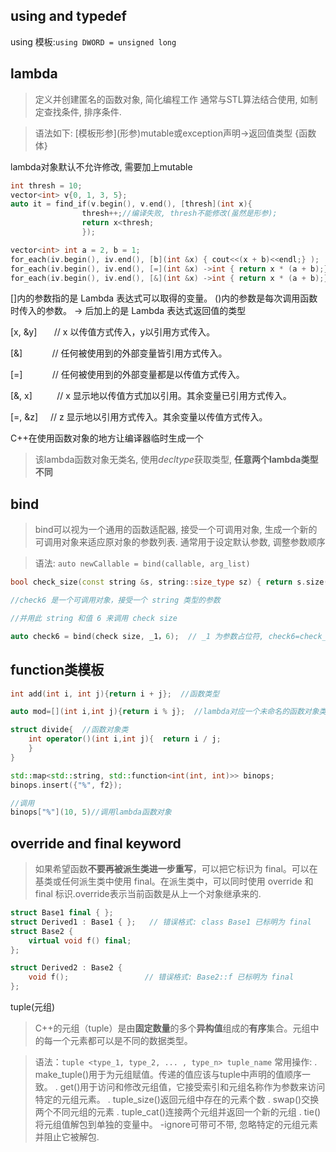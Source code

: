 ## using and typedef
using 模板:`using DWORD = unsigned long`
## lambda
> 定义并创建匿名的函数对象, 简化编程工作
通常与STL算法结合使用, 如制定查找条件, 排序条件.

> 语法如下: \[模板形参\](形参)mutable或exception声明->返回值类型 {函数体}

lambda对象默认不允许修改, 需要加上mutable
```cpp
int thresh = 10;
vector<int> v{0, 1, 3, 5};
auto it = find_if(v.begin(), v.end(), [thresh](int x){
				thresh++;//编译失败, thresh不能修改(虽然是形参);
				return x<thresh;
				});
```

``` cpp
vector<int> int a = 2, b = 1;  
for_each(iv.begin(), iv.end(), [b](int &x) { cout<<(x + b)<<endl;} );
for_each(iv.begin(), iv.end(), [=](int &x) ->int { return x * (a + b);} );
for_each(iv.begin(), iv.end(), [&](int &x) ->int { return x * (a + b);} );
```

[]内的参数指的是 Lambda 表达式可以取得的变量。
()内的参数是每次调用函数时传入的参数。
-> 后加上的是 Lambda 表达式返回值的类型

\[x, &y\]       // x 以传值方式传入，y以引用方式传入。

\[&\]            // 任何被使用到的外部变量皆引用方式传入。

\[=\]            // 任何被使用到的外部变量都是以传值方式传入。

\[&, x\]          // x 显示地以传值方式加以引用。其余变量已引用方式传入。

\[=, &z\]     // z 显示地以引用方式传入。其余变量以传值方式传入。

C++在使用函数对象的地方让编译器临时生成一个
> 该lambda函数对象无类名, 使用*decltype*获取类型, **任意两个lambda类型不同**

## bind
> bind可以视为一个通用的函数适配器, 接受一个可调用对象, 生成一个新的可调用对象来适应原对象的参数列表.
> 通常用于设定默认参数, 调整参数顺序

> 语法: `auto newCallable = bind(callable, arg_list)`

```Cpp
bool check_size(const string &s, string::size_type sz) { return s.size() >= sz; }

//check6 是一个可调用对象，接受一个 string 类型的参数

//并用此 string 和值 6 来调用 check size

auto check6 = bind(check size, _1，6);  // _1 为参数占位符, check6=check_size(s, 6)
```

## function类模板
```Cpp
int add(int i, int j){return i + j};  //函数类型

auto mod=[](int i,int j){return i % j};  //lambda对应一个未命名的函数对象类

struct divide{  //函数对象类
    int operator()(int i,int j){  return i / j;
    }
}
```

```cpp
std::map<std::string, std::function<int(int, int)>> binops;
binops.insert({"%", f2});

//调用
binops["%"](10, 5)//调用lambda函数对象
```

## override and final keyword
> 如果希望函数**不要再被派生类进一步重写**，可以把它标识为 final。可以在基类或任何派生类中使用 final。在派生类中，可以同时使用 override 和 final 标识.override表示当前函数是从上一个对象继承来的.

```cpp
struct Base1 final { };
struct Derived1 : Base1 { };   // 错误格式: class Base1 已标明为 final
struct Base2 {
    virtual void f() final;
};

struct Derived2 : Base2 {
    void f();                 // 错误格式: Base2::f 已标明为 final
};
```

tuple(元组)
> C++的元组（tuple）是由**固定数量**的多个**异构值**组成的**有序**集合。元组中的每一个元素都可以是不同的数据类型。

>语法：`tuple <type_1, type_2, ... , type_n> tuple_name`
>常用操作: . make_tuple()用于为元组赋值。传递的值应该与tuple中声明的值顺序一致。
>		 . get()用于访问和修改元组值，它接受索引和元组名称作为参数来访问特定的元组元素。
>		 . tuple_size()返回元组中存在的元素个数
>		 . swap()交换两个不同元组的元素
>		 . tuple_cat()连接两个元组并返回一个新的元组
>		 . tie()将元组值解包到单独的变量中。
>			 -ignore可带可不带, 忽略特定的元组元素并阻止它被解包.